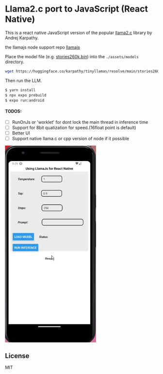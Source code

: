# Llama2.c port to JavaScript (React Native)

This is a react native JavaScript version of the popular [llama2.c](https://github.com/karpathy/llama2.c) library by Andrej Karpathy.

the llamajs node support repo [llamajs](https://github.com/agershun/llamajs) 

Place the model file (e.g. [stories260k.bin]()) into the ```./assets/models``` directory.
```sh
wget https://huggingface.co/karpathy/tinyllamas/resolve/main/stories260K/stories260K.bin
```

Then run the LLM.

```sh
$ yarn install
$ npx expo prebuild
$ expo run:android
```

#### TODOS:

- [ ] RunOnJs or 'worklet' for dont lock the main thread in inference time
- [ ] Support for 8bit quatization for speed.(16float point is default)
- [ ] Better UI
- [ ] Support native llama.c or cpp version of node if it possible

<img src="./assets/android.gif?raw=true" alt="result" style="width:300px;"/>

## License
MIT


